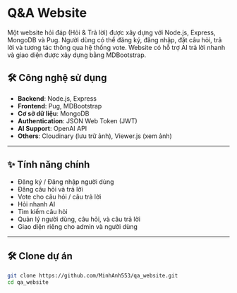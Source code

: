 # Q&A Website

Một website hỏi đáp (Hỏi & Trả lời) được xây dựng với Node.js, Express, MongoDB và Pug. Người dùng có thể đăng ký, đăng nhập, đặt câu hỏi, trả lời và tương tác thông qua hệ thống vote. Website có hỗ trợ AI trả lời nhanh và giao diện được xây dựng bằng MDBootstrap.

## 🛠 Công nghệ sử dụng

- **Backend**: Node.js, Express
- **Frontend**: Pug, MDBootstrap
- **Cơ sở dữ liệu**: MongoDB
- **Authentication**: JSON Web Token (JWT)
- **AI Support**: OpenAI API
- **Others**: Cloudinary (lưu trữ ảnh), Viewer.js (xem ảnh)
  
---

## ✨ Tính năng chính

-   Đăng ký / Đăng nhập người dùng
-   Đăng câu hỏi và trả lời
-   Vote cho câu hỏi / câu trả lời
-   Hỏi nhanh AI
-   Tìm kiếm câu hỏi
-   Quản lý người dùng, câu hỏi, và câu trả lời
-   Giao diện riêng cho admin và người dùng
  
---

## 🛠️ Clone dự án

```bash
git clone https://github.com/MinhAnh553/qa_website.git
cd qa_website
```

